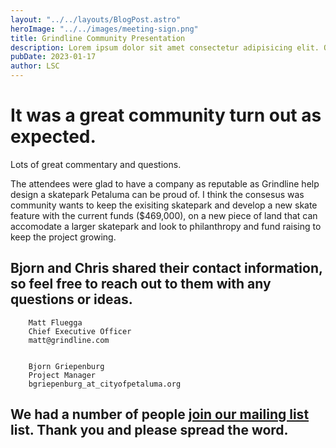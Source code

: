 ```yaml
---
layout: "../../layouts/BlogPost.astro"
heroImage: "../../images/meeting-sign.png"
title: Grindline Community Presentation
description: Lorem ipsum dolor sit amet consectetur adipisicing elit. Quisquam voluptate, quae, quod, voluptates quibusdam voluptatibus quidem voluptatum quos quia quas nesciunt. Quisquam, quae. Quisquam, quae. Quisquam, quae. Quisquam, quae.
pubDate: 2023-01-17
author: LSC
---
```

# It was a great community turn out as expected. 
Lots of great commentary and questions. 


The attendees were glad to have a company as reputable as Grindline help design a skatepark Petaluma can be proud of. I think the consesus was community wants to keep the exisiting skatepark and develop a new skate feature with the current funds ($469,000), on a new piece of land that can accomodate a larger skatepark and look to philanthropy and fund raising to keep the project growing. 



## Bjorn and Chris shared their contact information, so feel free to reach out to them with any questions or ideas.

<card>

        Matt Fluegga
        Chief Executive Officer
        matt@grindline.com


        Bjorn Griepenburg 
        Project Manager 
        bgriepenburg_at_cityofpetaluma.org
        
</card>


## We had a number of people [join our mailing list](../index.html#aboveFold) list. Thank you and please spread the word. 
